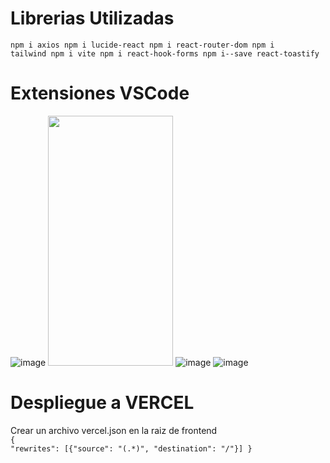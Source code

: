 # Librerias Utilizadas
<code>npm i axios
npm i lucide-react
npm i react-router-dom
npm i tailwind
npm i vite
npm i react-hook-forms
npm i--save react-toastify
</code>

# Extensiones VSCode
![image]( h="20px" )
<img src="https://github.com/cristian-simba/plantilla/assets/117742977/6d01b418-411d-49ad-848c-c4ccc6b6e044"  width="200" height="400" />
![image](https://github.com/cristian-simba/plantilla/assets/117742977/99521bf3-67d1-4c39-ab0d-f5c88e68bc5b)
![image](https://github.com/cristian-simba/plantilla/assets/117742977/a01547fc-2f7c-4f1e-ad7b-30440ad41621)

# Despliegue a VERCEL
Crear un archivo vercel.json en la raiz de frontend <br>
<code>{
    "rewrites": [{"source": "(.*)", "destination": "/"}]
}
</code>
<br>


